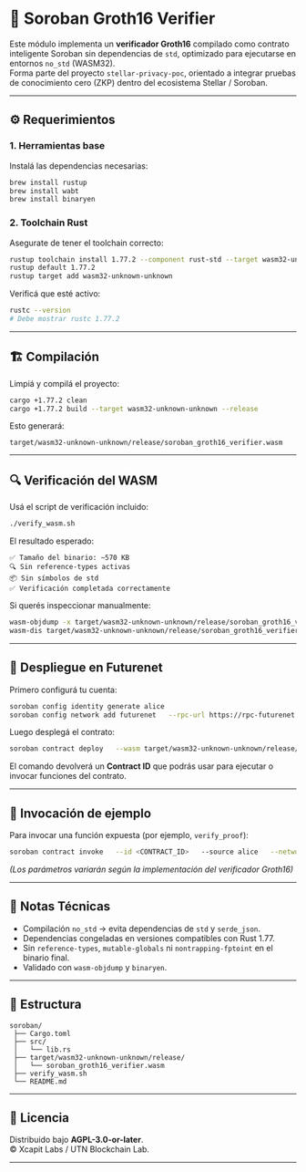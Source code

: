 # 🧠 Soroban Groth16 Verifier

Este módulo implementa un **verificador Groth16** compilado como contrato inteligente Soroban sin dependencias de `std`, optimizado para ejecutarse en entornos `no_std` (WASM32).  
Forma parte del proyecto `stellar-privacy-poc`, orientado a integrar pruebas de conocimiento cero (ZKP) dentro del ecosistema Stellar / Soroban.

---

## ⚙️ Requerimientos

### 1. Herramientas base
Instalá las dependencias necesarias:

```bash
brew install rustup
brew install wabt
brew install binaryen
```

### 2. Toolchain Rust
Asegurate de tener el toolchain correcto:

```bash
rustup toolchain install 1.77.2 --component rust-std --target wasm32-unknown-unknown
rustup default 1.77.2
rustup target add wasm32-unknown-unknown
```

Verificá que esté activo:
```bash
rustc --version
# Debe mostrar rustc 1.77.2
```

---

## 🏗️ Compilación

Limpiá y compilá el proyecto:

```bash
cargo +1.77.2 clean
cargo +1.77.2 build --target wasm32-unknown-unknown --release
```

Esto generará:
```
target/wasm32-unknown-unknown/release/soroban_groth16_verifier.wasm
```

---

## 🔍 Verificación del WASM

Usá el script de verificación incluido:

```bash
./verify_wasm.sh
```

El resultado esperado:
```
✅ Tamaño del binario: ~570 KB
🔍 Sin reference-types activas
📦 Sin símbolos de std
✅ Verificación completada correctamente
```

Si querés inspeccionar manualmente:
```bash
wasm-objdump -x target/wasm32-unknown-unknown/release/soroban_groth16_verifier.wasm | grep import
wasm-dis target/wasm32-unknown-unknown/release/soroban_groth16_verifier.wasm | head -n 30
```

---

## 🚀 Despliegue en Futurenet

Primero configurá tu cuenta:
```bash
soroban config identity generate alice
soroban config network add futurenet   --rpc-url https://rpc-futurenet.stellar.org:443   --network-passphrase "Test SDF Future Network ; October 2022"
```

Luego desplegá el contrato:
```bash
soroban contract deploy   --wasm target/wasm32-unknown-unknown/release/soroban_groth16_verifier.wasm   --source alice   --network futurenet
```

El comando devolverá un **Contract ID** que podrás usar para ejecutar o invocar funciones del contrato.

---

## 🧪 Invocación de ejemplo

Para invocar una función expuesta (por ejemplo, `verify_proof`):

```bash
soroban contract invoke   --id <CONTRACT_ID>   --source alice   --network futurenet   --   verify_proof   --proof <HEX_PROOF>   --inputs <JSON_INPUTS>
```

*(Los parámetros variarán según la implementación del verificador Groth16)*

---

## 🧩 Notas Técnicas

- Compilación `no_std` → evita dependencias de `std` y `serde_json`.
- Dependencias congeladas en versiones compatibles con Rust 1.77.
- Sin `reference-types`, `mutable-globals` ni `nontrapping-fptoint` en el binario final.
- Validado con `wasm-objdump` y `binaryen`.

---

## 🧱 Estructura

```
soroban/
 ├── Cargo.toml
 ├── src/
 │   └── lib.rs
 ├── target/wasm32-unknown-unknown/release/
 │   └── soroban_groth16_verifier.wasm
 ├── verify_wasm.sh
 └── README.md
```

---

## 🧾 Licencia

Distribuido bajo **AGPL-3.0-or-later**.  
© Xcapit Labs / UTN Blockchain Lab.

---
